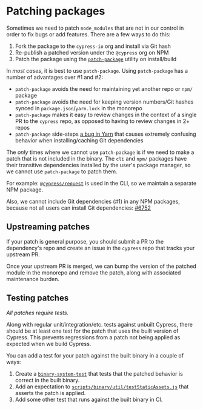 # Patching packages

Sometimes we need to patch `node_modules` that are not in our control in order to fix bugs or add features. There are a few ways to do this:

1. Fork the package to the `cypress-io` org and install via Git hash
2. Re-publish a patched version under the `@cypress` org on NPM
3. Patch the package using the [`patch-package`](https://github.com/ds300/patch-package#readme) utility on install/build

In *most cases*, it is best to use `patch-package`. Using `patch-package` has a number of advantages over #1 and #2:

* `patch-package` avoids the need for maintaining yet another repo or `npm/` package
* `patch-package` avoids the need for keeping version numbers/Git hashes synced in `package.json`/`yarn.lock` in the monorepo
* `patch-package` makes it easy to review changes in the context of a single PR to the `cypress` repo, as opposed to having to review changes in 2+ repos
* `patch-package` side-steps [a bug in Yarn](https://github.com/yarnpkg/yarn/issues/4722) that causes extremely confusing behavior when installing/caching Git dependencies

The *only* times where we cannot use `patch-package` is if we need to make a patch that is not included in the binary. The `cli` and `npm/` packages have their transitive dependencies installed by the user's package manager, so we cannot use `patch-package` to patch them.

For example: [`@cypress/request`](https://github.com/cypress-io/request) is used in the CLI, so we maintain a separate NPM package.

Also, we cannot include Git dependencies (#1) in any NPM packages, because not all users can install Git dependencies: [#6752](https://github.com/cypress-io/cypress/issues/6752)

## Upstreaming patches

If your patch is general purpose, you should submit a PR to the dependency's repo and create an issue in the `cypress` repo that tracks your upstream PR.

Once your upstream PR is merged, we can bump the version of the patched module in the monorepo and remove the patch, along with associated maintenance burden.

## Testing patches

*All patches require tests.*

Along with regular unit/integration/etc. tests against unbuilt Cypress, there should be at least one test for the patch that uses the built version of Cypress. This prevents regressions from a patch not being applied as expected when we build Cypress.

You can add a test for your patch against the built binary in a couple of ways:

1. Create a [`binary-system-test`](../system-tests/README.md) that tests that the patched behavior is correct in the built binary.
2. Add an expectation to [`scripts/binary/util/testStaticAssets.js`](../scripts/binary/util/testStaticAssets.js) that asserts the patch is applied.
3. Add some other test that runs against the built binary in CI.